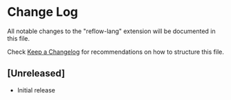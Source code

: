 # Change Log

All notable changes to the "reflow-lang" extension will be documented in this file.

Check [Keep a Changelog](http://keepachangelog.com/) for recommendations on how to structure this file.

## [Unreleased]

- Initial release